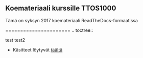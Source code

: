 ## Koemateriaali kurssille TTOS1000 

Tämä on syksyn 2017 koemateriaali ReadTheDocs-formaatissa

======================
.. toctree::

   test
   test2

* Käsitteet löytyvät [täältä](https://github.com/JAMKPROJ/TTOS1000-GT0/blob/master/all_concepts.md)
